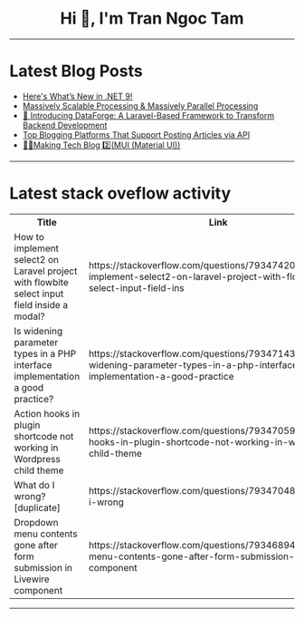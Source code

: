 <h1 align="center">Hi 👋, I'm Tran Ngoc Tam</h1>

---

# Latest Blog Posts 
<!-- BLOG-POST-LIST:START -->
- [Here&#39;s What’s New in .NET 9!](https://dev.to/blkgrlcto/heres-whats-new-in-net-9-5dfp)
- [Massively Scalable Processing &amp; Massively Parallel Processing](https://dev.to/asankab/massively-scalable-processing-massively-parallel-processing-5h5h)
- [🚀 Introducing DataForge: A Laravel-Based Framework to Transform Backend Development](https://dev.to/astratechnodataforge/introducing-dataforge-a-laravel-based-framework-to-transform-backend-development-1600)
- [Top Blogging Platforms That Support Posting Articles via API](https://dev.to/chatgptnexus/2025011111-20-31-article-2m44)
- [🤖🧠Making Tech Blog 2️⃣&lpar;MUI &lpar;Material UI&rpar;&rpar;](https://dev.to/webdeveloperhyper/making-tech-blog-2mui-material-ui-14g3)
<!-- BLOG-POST-LIST:END -->

---

# Latest stack oveflow activity
<table>
  <tr><th>Title</th><th>Link</th></tr>
  <!-- STACKOVERFLOW:START --><tr><td>How to implement select2 on Laravel project with flowbite select input field inside a modal?</td><td>https://stackoverflow.com/questions/79347420/how-to-implement-select2-on-laravel-project-with-flowbite-select-input-field-ins</td></tr><tr><td>Is widening parameter types in a PHP interface implementation a good practice?</td><td>https://stackoverflow.com/questions/79347143/is-widening-parameter-types-in-a-php-interface-implementation-a-good-practice</td></tr><tr><td>Action hooks in plugin shortcode not working in Wordpress child theme</td><td>https://stackoverflow.com/questions/79347059/action-hooks-in-plugin-shortcode-not-working-in-wordpress-child-theme</td></tr><tr><td>What do I wrong? [duplicate]</td><td>https://stackoverflow.com/questions/79347048/what-do-i-wrong</td></tr><tr><td>Dropdown menu contents gone after form submission in Livewire component</td><td>https://stackoverflow.com/questions/79346894/dropdown-menu-contents-gone-after-form-submission-in-livewire-component</td></tr><!-- STACKOVERFLOW:END -->
</table>

---


